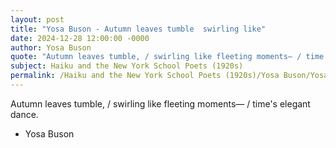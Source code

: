 ```yaml
---
layout: post
title: "Yosa Buson - Autumn leaves tumble  swirling like"
date: 2024-12-28 12:00:00 -0000
author: Yosa Buson
quote: "Autumn leaves tumble, / swirling like fleeting moments— / time's elegant dance."
subject: Haiku and the New York School Poets (1920s)
permalink: /Haiku and the New York School Poets (1920s)/Yosa Buson/Yosa Buson - Autumn leaves tumble  swirling like
---
```


Autumn leaves tumble, / swirling like fleeting moments— / time's elegant dance.

- Yosa Buson
